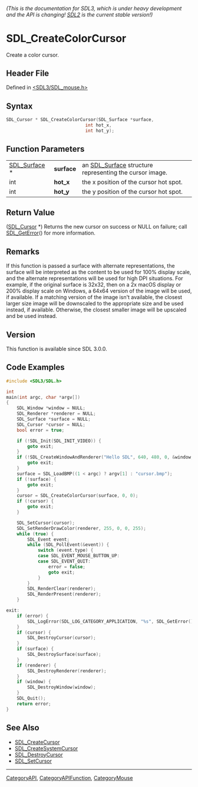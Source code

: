 ###### (This is the documentation for SDL3, which is under heavy development and the API is changing! [SDL2](https://wiki.libsdl.org/SDL2/) is the current stable version!)
# SDL_CreateColorCursor

Create a color cursor.

## Header File

Defined in [<SDL3/SDL_mouse.h>](https://github.com/libsdl-org/SDL/blob/main/include/SDL3/SDL_mouse.h)

## Syntax

```c
SDL_Cursor * SDL_CreateColorCursor(SDL_Surface *surface,
                              int hot_x,
                              int hot_y);
```

## Function Parameters

|                              |             |                                                                        |
| ---------------------------- | ----------- | ---------------------------------------------------------------------- |
| [SDL_Surface](SDL_Surface) * | **surface** | an [SDL_Surface](SDL_Surface) structure representing the cursor image. |
| int                          | **hot_x**   | the x position of the cursor hot spot.                                 |
| int                          | **hot_y**   | the y position of the cursor hot spot.                                 |

## Return Value

([SDL_Cursor](SDL_Cursor) *) Returns the new cursor on success or NULL on
failure; call [SDL_GetError](SDL_GetError)() for more information.

## Remarks

If this function is passed a surface with alternate representations, the
surface will be interpreted as the content to be used for 100% display
scale, and the alternate representations will be used for high DPI
situations. For example, if the original surface is 32x32, then on a 2x
macOS display or 200% display scale on Windows, a 64x64 version of the
image will be used, if available. If a matching version of the image isn't
available, the closest larger size image will be downscaled to the
appropriate size and be used instead, if available. Otherwise, the closest
smaller image will be upscaled and be used instead.

## Version

This function is available since SDL 3.0.0.

## Code Examples

```c
#include <SDL3/SDL.h>

int
main(int argc, char *argv[])
{
    SDL_Window *window = NULL;
    SDL_Renderer *renderer = NULL;
    SDL_Surface *surface = NULL;
    SDL_Cursor *cursor = NULL;
    bool error = true;

    if (!SDL_Init(SDL_INIT_VIDEO)) {
        goto exit;
    }
    if (!SDL_CreateWindowAndRenderer("Hello SDL", 640, 480, 0, &window, &renderer)) {
        goto exit;
    }
    surface = SDL_LoadBMP((1 < argc) ? argv[1] : "cursor.bmp");
    if (!surface) {
        goto exit;
    }
    cursor = SDL_CreateColorCursor(surface, 0, 0);
    if (!cursor) {
        goto exit;
    }

    SDL_SetCursor(cursor);
    SDL_SetRenderDrawColor(renderer, 255, 0, 0, 255);
    while (true) {
        SDL_Event event;
        while (SDL_PollEvent(&event)) {
            switch (event.type) {
            case SDL_EVENT_MOUSE_BUTTON_UP:
            case SDL_EVENT_QUIT:
                error = false;
                goto exit;
            }
        }
        SDL_RenderClear(renderer);
        SDL_RenderPresent(renderer);
    }

exit:
    if (error) {
        SDL_LogError(SDL_LOG_CATEGORY_APPLICATION, "%s", SDL_GetError());
    }
    if (cursor) {
        SDL_DestroyCursor(cursor);
    }
    if (surface) {
        SDL_DestroySurface(surface);
    }
    if (renderer) {
        SDL_DestroyRenderer(renderer);
    }
    if (window) {
        SDL_DestroyWindow(window);
    }
    SDL_Quit();
    return error;
}
```

## See Also

- [SDL_CreateCursor](SDL_CreateCursor)
- [SDL_CreateSystemCursor](SDL_CreateSystemCursor)
- [SDL_DestroyCursor](SDL_DestroyCursor)
- [SDL_SetCursor](SDL_SetCursor)

----
[CategoryAPI](CategoryAPI), [CategoryAPIFunction](CategoryAPIFunction), [CategoryMouse](CategoryMouse)

